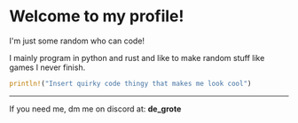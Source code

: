 # Welcome to my profile!

I'm just some random who can code!

I mainly program in python and rust and like to make random stuff like games I never finish.

```rust
println!("Insert quirky code thingy that makes me look cool")
```

---

If you need me, dm me on discord at: __de_grote__

